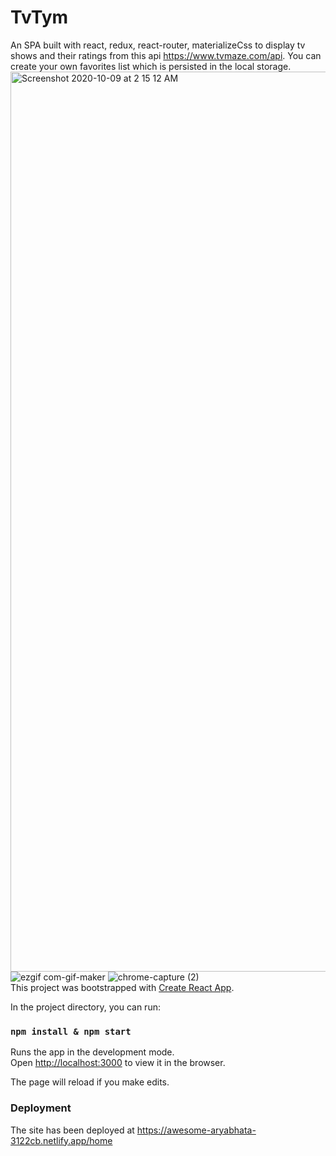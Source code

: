 # TvTym
An SPA built with react, redux, react-router, materializeCss to display tv shows and their ratings from this api https://www.tvmaze.com/api. You can create your own favorites list which is persisted in the local storage.
<img width="1440" alt="Screenshot 2020-10-09 at 2 15 12 AM" src="https://user-images.githubusercontent.com/25607292/95516202-81cbbc00-09dc-11eb-931c-9bd6531650c7.png">
![ezgif com-gif-maker](https://user-images.githubusercontent.com/25607292/95516408-d1aa8300-09dc-11eb-8c5d-99568263c489.gif)
![chrome-capture (2)](https://user-images.githubusercontent.com/25607292/95517260-492ce200-09de-11eb-92ed-df5b74eced9e.gif)
<br/>This project was bootstrapped with [Create React App](https://github.com/facebook/create-react-app).

In the project directory, you can run:

### `npm install & npm start`

Runs the app in the development mode.<br />
Open [http://localhost:3000](http://localhost:3000) to view it in the browser.

The page will reload if you make edits.<br />


### Deployment

The site has been deployed at https://awesome-aryabhata-3122cb.netlify.app/home
